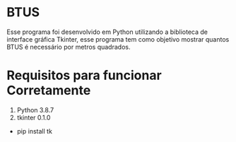 # BTUS
 Esse programa foi desenvolvido em Python utilizando a biblioteca de interface gráfica Tkinter, esse programa tem como objetivo mostrar quantos BTUS é necessário por metros quadrados.
 
# Requisitos para funcionar Corretamente
1. Python 3.8.7
2. tkinter 0.1.0
- pip install tk
